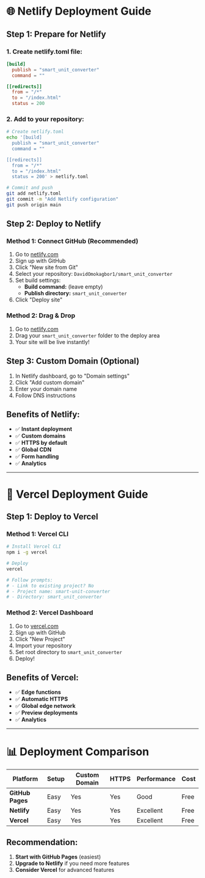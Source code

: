 # 🌐 Netlify Deployment Guide

## **Step 1: Prepare for Netlify**

### **1. Create netlify.toml file:**
```toml
[build]
  publish = "smart_unit_converter"
  command = ""

[[redirects]]
  from = "/*"
  to = "/index.html"
  status = 200
```

### **2. Add to your repository:**
```bash
# Create netlify.toml
echo '[build]
  publish = "smart_unit_converter"
  command = ""

[[redirects]]
  from = "/*"
  to = "/index.html"
  status = 200' > netlify.toml

# Commit and push
git add netlify.toml
git commit -m "Add Netlify configuration"
git push origin main
```

## **Step 2: Deploy to Netlify**

### **Method 1: Connect GitHub (Recommended)**
1. Go to [netlify.com](https://netlify.com)
2. Sign up with GitHub
3. Click "New site from Git"
4. Select your repository: `DavidOmokagbor1/smart_unit_converter`
5. Set build settings:
   - **Build command:** (leave empty)
   - **Publish directory:** `smart_unit_converter`
6. Click "Deploy site"

### **Method 2: Drag & Drop**
1. Go to [netlify.com](https://netlify.com)
2. Drag your `smart_unit_converter` folder to the deploy area
3. Your site will be live instantly!

## **Step 3: Custom Domain (Optional)**
1. In Netlify dashboard, go to "Domain settings"
2. Click "Add custom domain"
3. Enter your domain name
4. Follow DNS instructions

## **Benefits of Netlify:**
- ✅ **Instant deployment**
- ✅ **Custom domains**
- ✅ **HTTPS by default**
- ✅ **Global CDN**
- ✅ **Form handling**
- ✅ **Analytics**

---

# 🚀 Vercel Deployment Guide

## **Step 1: Deploy to Vercel**

### **Method 1: Vercel CLI**
```bash
# Install Vercel CLI
npm i -g vercel

# Deploy
vercel

# Follow prompts:
# - Link to existing project? No
# - Project name: smart-unit-converter
# - Directory: smart_unit_converter
```

### **Method 2: Vercel Dashboard**
1. Go to [vercel.com](https://vercel.com)
2. Sign up with GitHub
3. Click "New Project"
4. Import your repository
5. Set root directory to `smart_unit_converter`
6. Deploy!

## **Benefits of Vercel:**
- ✅ **Edge functions**
- ✅ **Automatic HTTPS**
- ✅ **Global edge network**
- ✅ **Preview deployments**
- ✅ **Analytics**

---

# 📊 Deployment Comparison

| Platform | Setup | Custom Domain | HTTPS | Performance | Cost |
|----------|-------|---------------|-------|-------------|------|
| **GitHub Pages** | Easy | Yes | Yes | Good | Free |
| **Netlify** | Easy | Yes | Yes | Excellent | Free |
| **Vercel** | Easy | Yes | Yes | Excellent | Free |

## **Recommendation:**
1. **Start with GitHub Pages** (easiest)
2. **Upgrade to Netlify** if you need more features
3. **Consider Vercel** for advanced features 